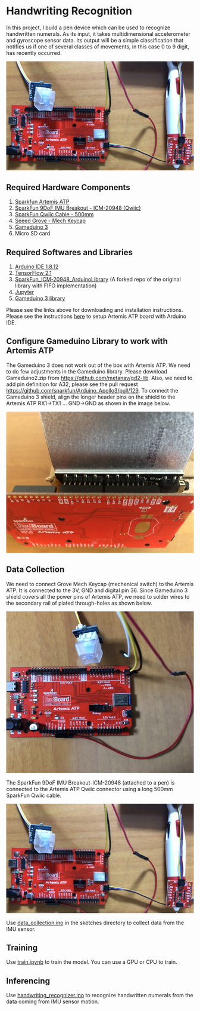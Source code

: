 # Handwriting Recognition
In this project, I build a pen device which can be used to recognize handwritten numerals. As its input, it takes multidimensional accelerometer and gyroscope sensor data. Its output will be a simple classification that notifies us if one of several classes of movements, in this case 0 to 9 digit, has recently occurred.

![Aetemis ATP with Gameduino 3](images/artemis_atp_imu.jpeg)

## Required Hardware Components
1. [Sparkfun Artemis ATP](https://www.sparkfun.com/products/15442)
2. [SparkFun 9DoF IMU Breakout - ICM-20948 (Qwiic)](https://www.sparkfun.com/products/15335)
3. [SparkFun Qwiic Cable - 500mm](https://www.sparkfun.com/products/14429)
4. [Seeed Grove - Mech Keycap](https://www.seeedstudio.com/Grove-Mech-Keycap.html)
5. [Gameduino 3](https://excamera.com/sphinx/gameduino3/index.html)
6. Micro SD card

## Required Softwares and Libraries
1. [Arduino IDE 1.8.12](https://www.arduino.cc/en/Main/Software)
2. [TensorFlow 2.1](https://www.tensorflow.org/install)
3. [SparkFun_ICM-20948_ArduinoLibrary](https://github.com/metanav/SparkFun_ICM-20948_ArduinoLibrary) (A forked repo of the original library with FIFO implementation)
4. [Jupyter](https://jupyter.org/install)
5. [Gameduino 3 library](https://excamera.com/sphinx/gameduino2/code.html)

Please see the links above for downloading and installation instructions.
Please see the instructions [here](https://learn.sparkfun.com/tutorials/artemis-development-with-arduino) to setup Artemis ATP board with Arduino IDE.

## Configure Gameduino Library to work with Artemis ATP
The Gameduino 3 does not work out of the box with Artemis ATP. We need to do few adjustments in the Gameduino library.
Please download Gameduino2.zip from https://github.com/metanav/gd2-lib.
Also, we need to add pin definition for A32, please see the pull request https://github.com/sparkfun/Arduino_Apollo3/pull/129.
To connect the Gameduino 3 shield, align the longer header pins on the shield to the Artemis ATP RX1->TX1 ... GND->GND as shown in the image below.

![Aetemis ATP with Gameduino 3](images/artemis_atp_gameduino3.jpeg)

## Data Collection
We need to connect Grove Mech Keycap (mechenical switch) to the Artemis ATP. It is connected to the 3V, GND and digital pin 36. Since Gameduino 3 shield covers all the power pins of Artemis ATP, we need to solder wires to the secondary rail of plated through-holes as shown below.

![Aetemis ATP with Grove Mech Cap](images/artemis_atp_grove_mechcap.jpeg)

The SparkFun 9DoF IMU Breakout-ICM-20948 (attached to a pen) is connected to the Artemis ATP Qwiic connector using a long 500mm SparkFun Qwiic cable.

![Aetemis ATP with Grove Mech Cap](images/artemis_atp_imu.jpeg)

Use [data_collection.ino](https://github.com/metanav/Handwriting_Recognition_IMU/tree/master/sketches/data_collection) in the sketches directory to collect data from the IMU sensor.

## Training
Use [train.ipynb](https://github.com/metanav/Handwriting_Recognition_IMU/blob/master/train.ipynb) to train the model.
You can use a GPU or CPU to train.

## Inferencing
Use [handwriting_recognizer.ino](https://github.com/metanav/Handwriting_Recognition_IMU/tree/master/sketches/handwriting_recognizer) to recognize handwritten numerals from the data coming from IMU sensor motion.





